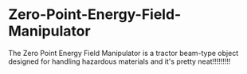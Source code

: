 # Zero-Point-Energy-Field-Manipulator
The Zero Point Energy Field Manipulator is a tractor beam-type object designed for handling hazardous materials and it's pretty neat!!!!!!!!!


